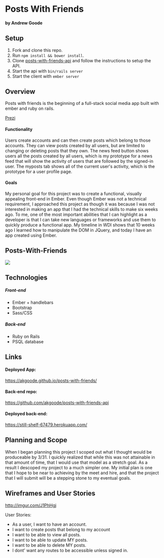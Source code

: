 # Posts With Friends

#### by Andrew Goode

## Setup

1.  Fork and clone this repo.
2.  Run `npm install && bower install`.
3.  Clone [posts-with-friends-api](https://github.com/akgoode/posts-with-friends-api) and follow the instructions to setup the API.
4.  Start the api with `bin/rails server`
5.  Start the client with `ember server`

## Overview

Posts with friends is the beginning of a full-stack social media app built with ember and ruby on rails.

<a href="https://prezi.com/embed/zvhns0uf5kgq/?bgcolor=ffffff&amp;lock_to_path=0&amp;autoplay=0&amp;autohide_ctrls=0&amp;landing_data=bHVZZmNaNDBIWnNjdEVENDRhZDFNZGNIUE43MHdLNWpsdFJLb2ZHanI5NlBFSFRGSlcxNVNEclJqYlJFelc5WnF3PT0&amp;landing_sign=CA9-tMGvpBJDMMHMKBshvuEWJ-mSLkYen_wVvURPmzg">Prezi</a>

#### Functionality

Users create accounts and can then create posts which belong to those accounts.  They can view posts created by all users, but are limited to changing or deleting posts that they own.  The news feed button shows users all the posts created by all users, which is my prototype for a news feed that will show the activity of users that are followed by the signed-in user.  The myposts tab shows all of the current user's activity, which is the prototype for a user profile page.

#### Goals

My personal goal for this project was to create a functional, visually appealing front-end in Ember.  Even though Ember was not a technical requirement, I approached this project as though it was because I was not interested in making an app that I had the technical skills to make six weeks ago.  To me, one of the most important abilities that I can highlight as a developer is that I can take new languages or frameworks and use them to quickly produce a functional app.  My timeline in WDI shows that 10 weeks ago I learned how to manipulate the DOM in JQuery, and today I have an app created using Ember.

## Posts-With-Friends
<img src="https://s3.amazonaws.com/akgoode/posts-with-friends.png">

## Technologies

##### Front-end
- Ember + handlebars
- Bootstrap
- Sass/CSS

##### Back-end
- Ruby on Rails
- PSQL database

## Links

#### Deployed App:
https://akgoode.github.io/posts-with-friends/
#### Back-end repo:
https://github.com/akgoode/posts-with-friends-api
#### Deployed back-end:
https://still-shelf-67479.herokuapp.com/

## Planning and Scope

When I began planning this project I scoped out what I thought would be produceable by 3/31.  I quickly realized that while this was not attainable in that amount of time, that I would use that model as a stretch goal.  As a result I descoped my project to a much simpler one.  My initial plan is one that I hope to be near to achieving by the meet and hire, and that the project that I will submit will be a stepping stone to my eventual goals.

## Wireframes and User Stories

http://imgur.com/J1PhHgj

User Stories:
- As a user, I want to have an account.
- I want to create posts that belong to my account
- I want to be able to view all posts.
- I want to be able to update MY posts.
- I want to be able to delete MY posts.
- I dont' want any routes to be accessible unless signed in.
